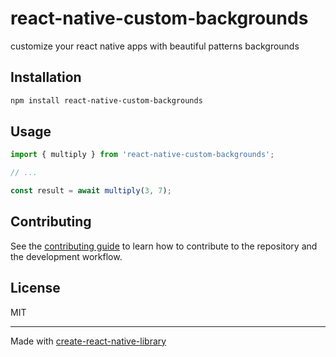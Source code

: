 # react-native-custom-backgrounds

customize your react native apps with beautiful patterns backgrounds

## Installation

```sh
npm install react-native-custom-backgrounds
```

## Usage


```js
import { multiply } from 'react-native-custom-backgrounds';

// ...

const result = await multiply(3, 7);
```


## Contributing

See the [contributing guide](CONTRIBUTING.md) to learn how to contribute to the repository and the development workflow.

## License

MIT

---

Made with [create-react-native-library](https://github.com/callstack/react-native-builder-bob)
